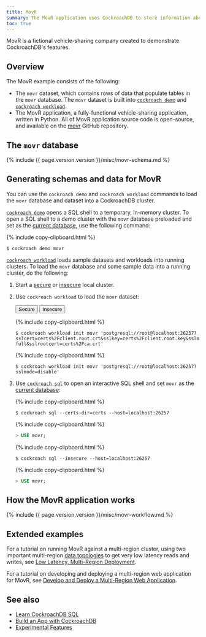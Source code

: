 ```yaml
---
title: MovR
summary: The MovR application uses CockroachDB to store information about vehicles, users, and rides.
toc: true
---
```


MovR is a fictional vehicle-sharing company created to demonstrate CockroachDB's features.

## Overview

The MovR example consists of the following:

- The `movr` dataset, which contains rows of data that populate tables in the `movr` database. The `movr` dataset is built into [`cockroach demo`](cockroach-demo.html) and [`cockroach workload`](cockroach-workload.html).
- The MovR application, a fully-functional vehicle-sharing application, written in Python. All of MovR application source code is open-source, and available on the [movr](https://github.com/cockroachdb/movr) GitHub repository.

## The `movr` database

{% include {{ page.version.version }}/misc/movr-schema.md %}

## Generating schemas and data for MovR

You can use the `cockroach demo` and `cockroach workload` commands to load the `movr` database and dataset into a CockroachDB cluster.

[`cockroach demo`](cockroach-demo.html) opens a SQL shell to a temporary, in-memory cluster. To open a SQL shell to a demo cluster with the `movr` database preloaded and set as the [current database](sql-name-resolution.html#current-database), use the following command:

{% include copy-clipboard.html %}
~~~ shell
$ cockroach demo movr
~~~

[`cockroach workload`](cockroach-workload.html) loads sample datasets and workloads into running clusters. To load the `movr` database and some sample data into a running cluster, do the following:

1. Start a [secure](secure-a-cluster.html) or [insecure](start-a-local-cluster.html) local cluster.
1. Use `cockroach workload` to load the `movr` dataset:

    <div class="filters filters-big clearfix">
      <button class="filter-button" data-scope="secure">Secure</button>
      <button class="filter-button" data-scope="insecure">Insecure</button>
    </div>

    <section class="filter-content" markdown="1" data-scope="secure">

    {% include copy-clipboard.html %}
    ~~~ shell
    $ cockroach workload init movr 'postgresql://root@localhost:26257?sslcert=certs%2Fclient.root.crt&sslkey=certs%2Fclient.root.key&sslmode=verify-full&sslrootcert=certs%2Fca.crt'
    ~~~

    </section>

    <section class="filter-content" markdown="1" data-scope="insecure">

    {% include copy-clipboard.html %}
    ~~~ shell
    $ cockroach workload init movr 'postgresql://root@localhost:26257?sslmode=disable'
    ~~~

    </section>

1. Use [`cockroach sql`](cockroach-sql.html) to open an interactive SQL shell and set `movr` as the  [current database](sql-name-resolution.html#current-database):

    <section class="filter-content" markdown="1" data-scope="secure">

    {% include copy-clipboard.html %}
    ~~~ shell
    $ cockroach sql --certs-dir=certs --host=localhost:26257
    ~~~

    {% include copy-clipboard.html %}
    ~~~ sql
    > USE movr;
    ~~~

    </section>

    <section class="filter-content" markdown="1" data-scope="insecure">

    {% include copy-clipboard.html %}
    ~~~ shell
    $ cockroach sql --insecure --host=localhost:26257
    ~~~

    {% include copy-clipboard.html %}
    ~~~ sql
    > USE movr;
    ~~~        

    </section>

## How the MovR application works

{% include {{ page.version.version }}/misc/movr-workflow.md %}

## Extended examples

For a tutorial on running MovR against a multi-region cluster, using two important multi-region [data topologies](topology-patterns.html) to get very low latency reads and writes, see [Low Latency, Multi-Region Deployment](demo-low-latency-multi-region-deployment.html).

For a tutorial on developing and deploying a multi-region web application for MovR, see [Develop and Deploy a Multi-Region Web Application](multi-region-overview.html).

## See also

- [Learn CockroachDB SQL](learn-cockroachdb-sql.html)
- [Build an App with CockroachDB](hello-world-example-apps.html)
- [Experimental Features](experimental-features.html)
